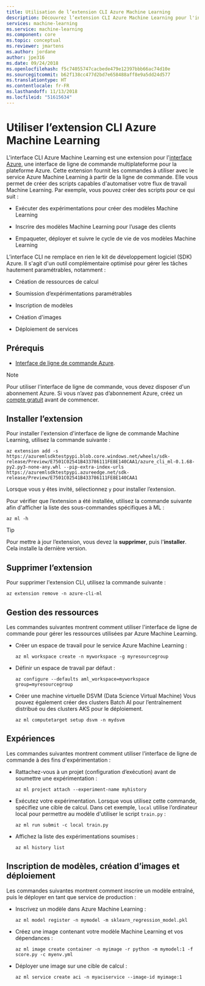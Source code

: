 ```yaml
---
title: Utilisation de l’extension CLI Azure Machine Learning
description: Découvrez l’extension CLI Azure Machine Learning pour l'interface de ligne de commande Azure. L’interface de ligne de commande Azure est un utilitaire de ligne de commande multiplateforme qui vous permet d'utiliser des ressources du cloud Azure. Grâce à l'extension de Machine Learning, vous pouvez utiliser le service Azure Machine Learning.
services: machine-learning
ms.service: machine-learning
ms.component: core
ms.topic: conceptual
ms.reviewer: jmartens
ms.author: jordane
author: jpe316
ms.date: 09/24/2018
ms.openlocfilehash: f5c74055747cacbede479e12397bbb66ac74d10e
ms.sourcegitcommit: b62f138cc477d2bd7e658488aff8e9a5dd24d577
ms.translationtype: HT
ms.contentlocale: fr-FR
ms.lasthandoff: 11/13/2018
ms.locfileid: "51615634"
---
```

# <a name="use-the-azure-machine-learning-cli-extension"></a>Utiliser l’extension CLI Azure Machine Learning

L'interface CLI Azure Machine Learning est une extension pour l'[interface Azure](https://docs.microsoft.com/cli/azure/?view=azure-cli-latest), une interface de ligne de commande multiplateforme pour la plateforme Azure. Cette extension fournit les commandes à utiliser avec le service Azure Machine Learning à partir de la ligne de commande. Elle vous permet de créer des scripts capables d'automatiser votre flux de travail Machine Learning. Par exemple, vous pouvez créer des scripts pour ce qui suit :

+ Exécuter des expérimentations pour créer des modèles Machine Learning

+ Inscrire des modèles Machine Learning pour l’usage des clients

+ Empaqueter, déployer et suivre le cycle de vie de vos modèles Machine Learning

L’interface CLI ne remplace en rien le kit de développement logiciel (SDK) Azure. Il s'agit d'un outil complémentaire optimisé pour gérer les tâches hautement paramétrables, notamment :

* Création de ressources de calcul

* Soumission d’expérimentations paramétrables

* Inscription de modèles

* Création d'images

* Déploiement de services

## <a name="prerequisites"></a>Prérequis

* [Interface de ligne de commande Azure](https://docs.microsoft.com/cli/azure/?view=azure-cli-latest).

> [!NOTE]
> Pour utiliser l'interface de ligne de commande, vous devez disposer d'un abonnement Azure. Si vous n’avez pas d’abonnement Azure, créez un [compte gratuit](https://azure.microsoft.com/free/?WT.mc_id=A261C142F) avant de commencer.

## <a name="install-the-extension"></a>Installer l’extension

Pour installer l'extension d'interface de ligne de commande Machine Learning, utilisez la commande suivante :

```azurecli-interactive
az extension add -s https://azuremlsdktestpypi.blob.core.windows.net/wheels/sdk-release/Preview/E7501C02541B433786111FE8E140CAA1/azure_cli_ml-0.1.68-py2.py3-none-any.whl --pip-extra-index-urls  https://azuremlsdktestpypi.azureedge.net/sdk-release/Preview/E7501C02541B433786111FE8E140CAA1
```

Lorsque vous y êtes invité, sélectionnez `y` pour installer l’extension.

Pour vérifier que l’extension a été installée, utilisez la commande suivante afin d'afficher la liste des sous-commandes spécifiques à ML :

```azurecli-interactive
az ml -h
```

> [!TIP]
> Pour mettre à jour l’extension, vous devez la __supprimer__, puis l'__installer__. Cela installe la dernière version.

## <a name="remove-the-extension"></a>Supprimer l’extension

Pour supprimer l'extension CLI, utilisez la commande suivante :

```azurecli-interactive
az extension remove -n azure-cli-ml
```

## <a name="resource-management"></a>Gestion des ressources

Les commandes suivantes montrent comment utiliser l'interface de ligne de commande pour gérer les ressources utilisées par Azure Machine Learning.


+ Créer un espace de travail pour le service Azure Machine Learning :

   ```azurecli-interactive
   az ml workspace create -n myworkspace -g myresourcegroup
   ```

+ Définir un espace de travail par défaut :

   ```azurecli-interactive
   az configure --defaults aml_workspace=myworkspace group=myresourcegroup
   ```

+ Créer une machine virtuelle DSVM (Data Science Virtual Machine) Vous pouvez également créer des clusters Batch AI pour l’entraînement distribué ou des clusters AKS pour le déploiement.


  ```azurecli-interactive
  az ml computetarget setup dsvm -n mydsvm
  ```

## <a name="experiments"></a>Expériences

Les commandes suivantes montrent comment utiliser l’interface de ligne de commande à des fins d'expérimentation :

* Rattachez-vous à un projet (configuration d’exécution) avant de soumettre une expérimentation :

    ```azurecli-interactive
    az ml project attach --experiment-name myhistory
    ```

* Exécutez votre expérimentation. Lorsque vous utilisez cette commande, spécifiez une cible de calcul. Dans cet exemple, `local` utilise l’ordinateur local pour permettre au modèle d'utiliser le script `train.py` :

    ```azurecli-interactive
    az ml run submit -c local train.py
    ```

* Affichez la liste des expérimentations soumises :

    ```azurecli-interactive
    az ml history list
    ```

## <a name="model-registration-image-creation--deployment"></a>Inscription de modèles, création d’images et déploiement

Les commandes suivantes montrent comment inscrire un modèle entraîné, puis le déployer en tant que service de production :

+ Inscrivez un modèle dans Azure Machine Learning :

  ```azurecli-interactive
  az ml model register -n mymodel -m sklearn_regression_model.pkl
  ```

+ Créez une image contenant votre modèle Machine Learning et vos dépendances : 

  ```azurecli-interactive
  az ml image create container -n myimage -r python -m mymodel:1 -f score.py -c myenv.yml
  ```

+ Déployer une image sur une cible de calcul :

  ```azurecli-interactive
  az ml service create aci -n myaciservice --image-id myimage:1
  ```
